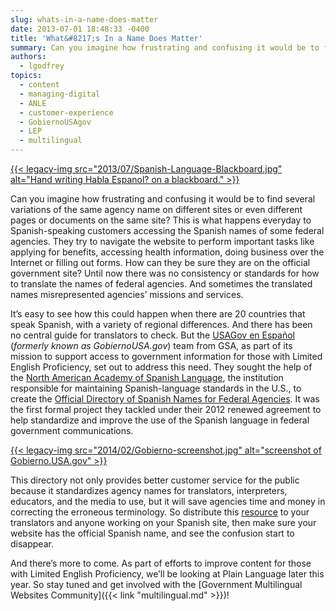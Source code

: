 ```yaml
---
slug: whats-in-a-name-does-matter
date: 2013-07-01 18:48:33 -0400
title: 'What&#8217;s In a Name Does Matter'
summary: Can you imagine how frustrating and confusing it would be to find several variations of the same agency name on different sites or even different pages or documents on the same site? This is what happens everyday to Spanish-speaking customers accessing the Spanish names of
authors:
  - lgodfrey
topics:
  - content
  - managing-digital
  - ANLE
  - customer-experience
  - GobiernoUSAgov
  - LEP
  - multilingual
---
```


[{{< legacy-img src="2013/07/Spanish-Language-Blackboard.jpg" alt="Hand writing Habla Espanol? on a blackboard." >}}](https://s3.amazonaws.com/digitalgov/_legacy-img/2013/07/Spanish-Language-Blackboard.jpg)

Can you imagine how frustrating and confusing it would be to find several variations of the same agency name on different sites or even different pages or documents on the same site? This is what happens everyday to Spanish-speaking customers accessing the Spanish names of some federal agencies. They try to navigate the website to perform important tasks like applying for benefits, accessing health information, doing business over the Internet or filling out forms. How can they be sure they are on the official government site? Until now there was no consistency or standards for how to translate the names of federal agencies. And sometimes the translated names misrepresented agencies’ missions and services.

It’s easy to see how this could happen when there are 20 countries that speak Spanish, with a variety of regional differences. And there has been no central guide for translators to check. But the [USAGov en Espa&#241;ol](https://www.usa.gov/espanol/) (_formerly known as GobiernoUSA.gov_) team from GSA, as part of its mission to support access to government information for those with Limited English Proficiency, set out to address this need. They sought the help of the <a href="http://www.anle.us/" target="_blank">North American Academy of Spanish Language</a>, the institution responsible for maintaining Spanish-language standards in the U.S., to create the <a href="http://www.usa.gov/gobiernousa/directorios/federal/index.shtml" target="_blank">Official Directory of Spanish Names for Federal Agencies</a>. It was the first formal project they tackled under their 2012 renewed agreement to help standardize and improve the use of the Spanish language in federal government communications.

[{{< legacy-img src="2014/02/Gobierno-screenshot.jpg" alt="screenshot of Gobierno.USA.gov" >}}](https://s3.amazonaws.com/digitalgov/_legacy-img/2014/02/Gobierno-screenshot.jpg)

This directory not only provides better customer service for the public because it standardizes agency names for translators, interpreters, educators, and the media to use, but it will save agencies time and money in correcting the erroneous terminology. So distribute this <a href="http://www.usa.gov/gobiernousa/directorios/federal/index.shtml" target="_blank">resource</a> to your translators and anyone working on your Spanish site, then make sure your website has the official Spanish name, and see the confusion start to disappear.

And there’s more to come. As part of efforts to improve content for those with Limited English Proficiency, we&#8217;ll be looking at Plain Language later this year. So stay tuned and get involved with the [Government Multilingual Websites Community]({{< link "multilingual.md" >}})!

